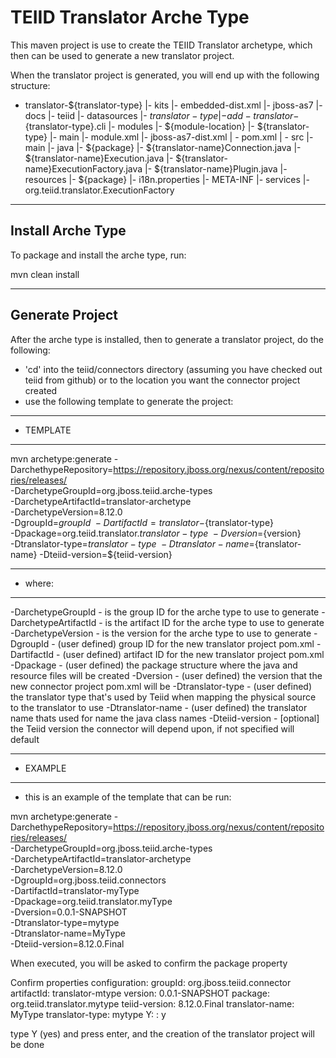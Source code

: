 TEIID Translator Arche Type
================

This maven project is use to create the TEIID Translator archetype, which then can be used to generate a new translator project.

When the translator project is generated, you will end up with the following structure:

-  translator-${translator-type}
	|-	kits
		|-	embedded-dist.xml
		|-	jboss-as7
			|-	docs
				|-	teiid
					|-	datasources
						|-	${translator-type}	
							|-	add-translator-${translator-type}.cli
			|-	modules
				|-	${module-location}
					|-	${translator-type}
						|-	main
							|-	module.xml
		|-	jboss-as7-dist.xml 
	| -	pom.xml
	| -	src
		|-	main
			|-	java
				|-	${package}
					|-	${translator-name}Connection.java
					|-	${translator-name}Execution.java
					|-	${translator-name}ExecutionFactory.java
					|-	${translator-name}Plugin.java
			|-	resources
				|-	${package}
						|-	i18n.properties
				|-	META-INF
					|-	services
						|-	org.teiid.translator.ExecutionFactory


-------
Install Arche Type
-------

To package and install the arche type, run:

mvn clean install 


-----------
Generate Project
-----------

After the arche type is installed, then to generate a translator project, do the following:

-  'cd' into the teiid/connectors directory (assuming you have checked out teiid from github) or to the
	location you want the connector project created
-  use the following template to generate the project:

***********
* TEMPLATE
***********

mvn archetype:generate       -DarchethypeRepository=https://repository.jboss.org/nexus/content/repositories/releases/                                \
  -DarchetypeGroupId=org.jboss.teiid.arche-types               \
  -DarchetypeArtifactId=translator-archetype          \
  -DarchetypeVersion=8.12.0               \
  -DgroupId=${groupId}   				\
  -DartifactId=translator-${translator-type}	\
  -Dpackage=org.teiid.translator.${translator-type}    \
  -Dversion=${version}    \
  -Dtranslator-type=${translator-type}   \
  -Dtranslator-name=${translator-name}
  -Dteiid-version=${teiid-version}
  

********
* where:
********

  -DarchetypeGroupId    -  is the group ID for the arche type to use to generate
  -DarchetypeArtifactId -  is the artifact ID for the arche type to use to generate
  -DarchetypeVersion	-  is the version for the arche type to use to generate
  -DgroupId		-  (user defined) group ID for the new translator project pom.xml
  -DartifactId		-  (user defined) artifact ID for the new translator project pom.xml
  -Dpackage		-  (user defined) the package structure where the java and resource files will be created
  -Dversion		-  (user defined) the version that the new connector project pom.xml will be
  -Dtranslator-type	-  (user defined) the translator type that's used by Teiid when mapping the physical source to the translator to use 
  -Dtranslator-name	-  (user defined) the translator name thats used for name the java class names
  -Dteiid-version   -  [optional] the Teiid version the connector will depend upon, if not specified will default 

*********
* EXAMPLE
*********

-  this is an example of the template that can be run:

mvn archetype:generate   -DarchethypeRepository=https://repository.jboss.org/nexus/content/repositories/releases/                                \
  -DarchetypeGroupId=org.jboss.teiid.arche-types   \
  -DarchetypeArtifactId=translator-archetype  \
  -DarchetypeVersion=8.12.0  \
  -DgroupId=org.jboss.teiid.connectors  \
  -DartifactId=translator-myType  \
  -Dpackage=org.teiid.translator.myType    \
  -Dversion=0.0.1-SNAPSHOT	\
  -Dtranslator-type=mytype  \
  -Dtranslator-name=MyType  \
  -Dteiid-version=8.12.0.Final


When executed, you will be asked to confirm the package property

Confirm properties configuration:
groupId: org.jboss.teiid.connector
artifactId: translator-mtype
version: 0.0.1-SNAPSHOT
package: org.teiid.translator.mytype
teiid-version: 8.12.0.Final
translator-name: MyType
translator-type: mytype
 Y: : y


type Y (yes) and press enter, and the creation of the translator project will be done

